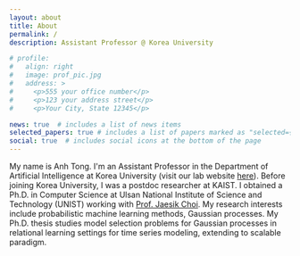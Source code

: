 ```yaml
---
layout: about
title: About
permalink: /
description: Assistant Professor @ Korea University

# profile:
#   align: right
#   image: prof_pic.jpg
#   address: >
#     <p>555 your office number</p>
#     <p>123 your address street</p>
#     <p>Your City, State 12345</p>

news: true  # includes a list of news items
selected_papers: true # includes a list of papers marked as "selected={true}"
social: true  # includes social icons at the bottom of the page
---
```


My name is Anh Tong. I'm an Assistant Professor in the Department of Artificial Intelligence at Korea University (visit our lab website [here](https://sdml-ku.github.io/)). Before joining Korea University, I was a postdoc researcher at KAIST. I obtained a Ph.D. in Computer Science at Ulsan National Institute of Science and Technology (UNIST) working with [Prof. Jaesik Choi](http://sailab.kaist.ac.kr/members/jaesik/). My research interests include probabilistic machine learning methods, Gaussian processes. My Ph.D. thesis studies model selection problems for Gaussian processes in relational learning settings for time series modeling, extending to scalable paradigm. 